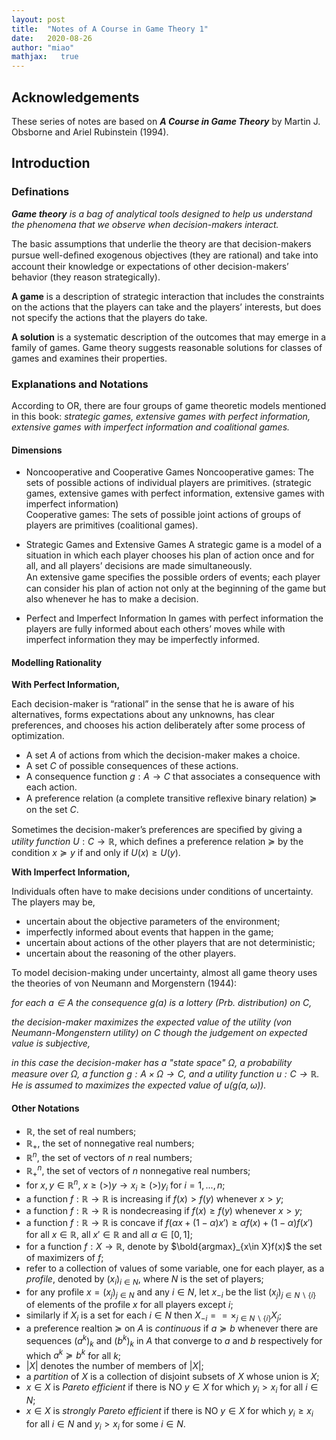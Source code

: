 ```yaml
---
layout: post
title:  "Notes of A Course in Game Theory 1"
date:   2020-08-26
author: "miao"
mathjax:   true
---
```


## Acknowledgements

These series of notes are based on ***A Course in Game Theory*** by Martin J. Obsborne and Ariel Rubinstein (1994).


## Introduction

### Definations

***Game theory** is a bag of analytical tools designed to help us understand the phenomena that we observe when decision-makers interact.* 


The basic assumptions that underlie the theory are that decision-makers pursue well-deﬁned exogenous objectives (they are rational) and take into account their knowledge or expectations of other decision-makers’ behavior (they reason strategically).    


**A game** is a description of strategic interaction that includes the constraints on the actions that the players can take and the players’ interests, but does not specify the actions that the players do take.   


**A solution** is a systematic description of the outcomes that may emerge in a family of games. Game theory suggests reasonable solutions for classes of games and examines their properties.


### Explanations and Notations

According to OR, there are four groups of game theoretic models mentioned in this book: *strategic games, extensive games with perfect information, extensive games with imperfect information and coalitional games.*


#### Dimensions

* Noncooperative and Cooperative Games
   Noncooperative games: The sets of possible actions of individual players are primitives. (strategic games, extensive games with perfect information, extensive games with imperfect information)     
   Cooperative games: The sets of possible joint actions of groups of players are primitives (coalitional games).    

* Strategic Games and Extensive Games
  A strategic game is a model of a situation in which each player chooses his plan of action once and for all, and all players’ decisions are made simultaneously.     
  An extensive game speciﬁes the possible orders of events; each player can consider his plan of action not only at the beginning of the game but also whenever he has to make a decision.

* Perfect and Imperfect Information
  In games with perfect information the players are fully informed about each others’ moves while with imperfect information they may be imperfectly informed.


#### Modelling Rationality


**With Perfect Information,**

Each decision-maker is “rational” in the sense that he is aware of his alternatives, forms expectations about any unknowns, has clear preferences, and chooses his action deliberately after some process of optimization.


*  A set $A$ of actions from which the decision-maker makes a choice. 
*  A set $C$ of possible consequences of these actions.
*  A consequence function $g:A \to C$ that associates a consequence with each action. 
*  A preference relation (a complete transitive reﬂexive binary relation) $\succeq$ on the set $C$.

Sometimes the decision-maker’s preferences are speciﬁed by giving a *utility function* $U:C \to \mathbb{R}$, which deﬁnes a preference relation $\succeq$ by the condition $x \succeq y$ if and only if $U(x)≥U(y)$.


**With Imperfect Information,**


 Individuals often have to make decisions under conditions of uncertainty. The players may be,    
 * uncertain about the objective parameters of the environment;
 * imperfectly informed about events that happen in the game;
 * uncertain about actions of the other players that are not deterministic;
 * uncertain about the reasoning of the other players.


To model decision-making under uncertainty, almost all game theory uses the theories of von Neumann and Morgenstern (1944):

*for each $a\in A$ the consequence $g(a)$ is a lottery (Prb. distribution) on $C$,*


*the decision-maker maximizes the expected value of the utility (von Neumann-Mongenstern utility) on $C$ though the judgement on expected value is subjective,*


*in this case the decision-maker has a "state space" $\Omega$, a probability measure over $\Omega$, a function $g: A\times \Omega \to C$, and a utility function $u: C \to \mathbb{R}$. He is assumed to maximizes the expected value of $u(g(a,\omega))$.*


#### Other Notations

* $\mathbb{R}$, the set of real numbers;
* $\mathbb{R}_+$, the set of nonnegative real numbers;
* $\mathbb{R}^n$, the set of vectors of $n$ real numbers;
* $\mathbb{R}^n_+$, the set of vectors of $n$ nonnegative real numbers;
* for $x, y\in \mathbb{R}^n$, $x\ge(>) y\to x_i\ge(>) y_i$ for $i=1,...,n$;
* a function $f: \mathbb{R}\to \mathbb{R}$ is increasing if $f(x)>f(y)$ whenever $x>y$;
* a function $f: \mathbb{R}\to \mathbb{R}$ is nondecreasing if $f(x)\ge f(y)$ whenever $x>y$;
* a function $f: \mathbb{R}\to \mathbb{R}$ is concave if $f(\alpha x+(1-\alpha)x')\ge \alpha f(x)+(1-\alpha)f(x')$ for all $x\in \mathbb{R}$, all $x'\in \mathbb{R}$ and all $\alpha \in [0,1]$;
* for a function $f: X\to \mathbb{R}$, denote by $\bold{argmax}_{x\in X}f(x)$ the set of maximizers of $f$;
* refer to a collection of values of some variable, one for each player, as a *profile*, denoted by $(x_i)_{i\in N}$, where $N$ is the set of players;
* for any profile $x=(x_j)_{j\in N}$ and any $i\in N$, let $x_{-i}$ be the list $(x_j)_{j\in N\backslash \{i\}}$ of elements of the profile $x$ for all players except $i$;
* similarly if $X_i$ is a set for each $i\in N$ then $X_{-i}== \times_{j\in N\backslash \{i\} }X_j$;
* a preference realtion $\succeq$ on $A$ is *continuous* if $a\succeq b$ whenever there are sequences $(a^k)_k$ and $(b^k)_k$ in $A$ that converge to $a$ and $b$ respectively for which $a^k\succeq b^k$ for all $k$;
* $|X|$ denotes the number of members of $|X|$;
* a *partition* of $X$ is a collection of disjoint subsets of $X$ whose union is $X$;
* $x\in X$ is *Pareto efficient* if there is NO $y\in X$ for which $y_i>x_i$ for all $i\in N$;
* $x\in X$ is *strongly Pareto efficient* if there is NO $y\in X$ for which $y_i\ge x_i$ for all $i\in N$ and $y_i>x_i$ for some $i\in N$.